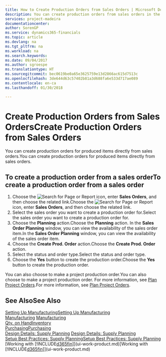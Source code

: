 ```yaml
---
title: How to Create Production Orders from Sales Orders | Microsoft Docs
description: You can create production orders from sales orders in the Sales & Marketing department.
services: project-madeira
documentationcenter: 
author: SorenGP
ms.service: dynamics365-financials
ms.topic: article
ms.devlang: na
ms.tgt_pltfrm: na
ms.workload: na
ms.search.keywords: 
ms.date: 09/04/2017
ms.author: sgroespe
ms.translationtype: HT
ms.sourcegitcommit: bec0619be0a65e3625759e13d2866ac615d7513c
ms.openlocfilehash: 3de644d63c57402b81a3d688fa6e533d717ae089
ms.contentlocale: en-ca
ms.lasthandoff: 01/30/2018

---
```

# <a name="create-production-orders-from-sales-orders"></a><span data-ttu-id="ac88f-103">Create Production Orders from Sales Orders</span><span class="sxs-lookup"><span data-stu-id="ac88f-103">Create Production Orders from Sales Orders</span></span>
<span data-ttu-id="ac88f-104">You can create production orders for produced items directly from sales orders.</span><span class="sxs-lookup"><span data-stu-id="ac88f-104">You can create production orders for produced items directly from sales orders.</span></span>  

## <a name="to-create-a-production-order-from-a-sales-order"></a><span data-ttu-id="ac88f-105">To create a production order from a sales order</span><span class="sxs-lookup"><span data-stu-id="ac88f-105">To create a production order from a sales order</span></span>  

1.  <span data-ttu-id="ac88f-106">Choose the ![Search for Page or Report](media/ui-search/search_small.png "Search for Page or Report icon") icon, enter **Sales Orders**, and then choose the related link.</span><span class="sxs-lookup"><span data-stu-id="ac88f-106">Choose the ![Search for Page or Report](media/ui-search/search_small.png "Search for Page or Report icon") icon, enter **Sales Orders**, and then choose the related link.</span></span>  
2.  <span data-ttu-id="ac88f-107">Select the sales order you want to create a production order for.</span><span class="sxs-lookup"><span data-stu-id="ac88f-107">Select the sales order you want to create a production order for.</span></span>  
3.  <span data-ttu-id="ac88f-108">Choose the **Planning** action.</span><span class="sxs-lookup"><span data-stu-id="ac88f-108">Choose the **Planning** action.</span></span> <span data-ttu-id="ac88f-109">In the **Sales Order Planning** window, you can view the availability of the sales order item.</span><span class="sxs-lookup"><span data-stu-id="ac88f-109">In the **Sales Order Planning** window, you can view the availability of the sales order item.</span></span>  
4.  <span data-ttu-id="ac88f-110">Choose the **Create Prod. Order** action.</span><span class="sxs-lookup"><span data-stu-id="ac88f-110">Choose the **Create Prod. Order** action.</span></span>  
5.  <span data-ttu-id="ac88f-111">Select the status and order type.</span><span class="sxs-lookup"><span data-stu-id="ac88f-111">Select the status and order type.</span></span>  
6.  <span data-ttu-id="ac88f-112">Choose the **Yes** button to create the production order.</span><span class="sxs-lookup"><span data-stu-id="ac88f-112">Choose the **Yes** button to create the production order.</span></span>

<span data-ttu-id="ac88f-113">You can also choose to make a project production order.</span><span class="sxs-lookup"><span data-stu-id="ac88f-113">You can also choose to make a project production order.</span></span> <span data-ttu-id="ac88f-114">For more information, see [Plan Project Orders](production-how-to-plan-project-orders.md).</span><span class="sxs-lookup"><span data-stu-id="ac88f-114">For more information, see [Plan Project Orders](production-how-to-plan-project-orders.md).</span></span>   

## <a name="see-also"></a><span data-ttu-id="ac88f-115">See Also</span><span class="sxs-lookup"><span data-stu-id="ac88f-115">See Also</span></span>  
[<span data-ttu-id="ac88f-116">Setting Up Manufacturing</span><span class="sxs-lookup"><span data-stu-id="ac88f-116">Setting Up Manufacturing</span></span>](production-configure-production-processes.md)  
<span data-ttu-id="ac88f-117">[Manufacturing](production-manage-manufacturing.md)  </span><span class="sxs-lookup"><span data-stu-id="ac88f-117">[Manufacturing](production-manage-manufacturing.md)  </span></span>  
[<span data-ttu-id="ac88f-118">Qty. on Hand</span><span class="sxs-lookup"><span data-stu-id="ac88f-118">Inventory</span></span>](inventory-manage-inventory.md)  
[<span data-ttu-id="ac88f-119">Purchasing</span><span class="sxs-lookup"><span data-stu-id="ac88f-119">Purchasing</span></span>](purchasing-manage-purchasing.md)  
<span data-ttu-id="ac88f-120">[Design Details: Supply Planning](design-details-supply-planning.md) </span><span class="sxs-lookup"><span data-stu-id="ac88f-120">[Design Details: Supply Planning](design-details-supply-planning.md) </span></span>  
[<span data-ttu-id="ac88f-121">Setup Best Practices: Supply Planning</span><span class="sxs-lookup"><span data-stu-id="ac88f-121">Setup Best Practices: Supply Planning</span></span>](setup-best-practices-supply-planning.md)  
<span data-ttu-id="ac88f-122">[Working with [!INCLUDE[d365fin](includes/d365fin_md.md)]](ui-work-product.md)</span><span class="sxs-lookup"><span data-stu-id="ac88f-122">[Working with [!INCLUDE[d365fin](includes/d365fin_md.md)]](ui-work-product.md)</span></span>

